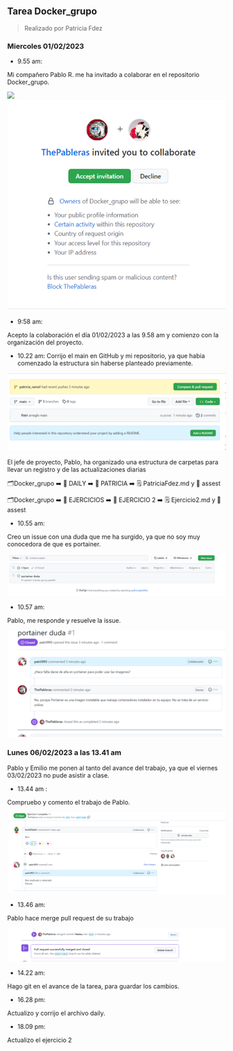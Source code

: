 ## Tarea Docker_grupo

> Realizado por Patricia Fdez

### Miercoles 01/02/2023

- 9.55 am:

Mi compañero Pablo R. me ha invitado a colaborar en el repositorio Docker_grupo.

![](assets/invitación_colaborador.png)
![](assets/colaborar.png)

- 9:58 am:
 
Acepto la colaboración el día 01/02/2023 a las 9.58 am  y comienzo con la organización del proyecto.

- 10.22 am:
Corrijo el main en GitHub y mi repositorio, ya que habia comenzado la estructura sin haberse planteado previamente.

![](assets/arreglo_main.png)

El jefe de proyecto, Pablo, ha organizado una estructura de carpetas para llevar un registro y de las actualizaciones diarias

:card_index_dividers:Docker_grupo :arrow_right: :open_file_folder: DAILY :arrow_right: :open_file_folder: PATRICIA :arrow_right: :spiral_notepad: PatriciaFdez.md y :open_file_folder: assest

:card_index_dividers:Docker_grupo :arrow_right: :open_file_folder: EJERCICIOS :arrow_right: :open_file_folder: EJERCICIO 2 :arrow_right: :spiral_notepad: Ejercicio2.md y :open_file_folder: assest

- 10.55 am:

Creo un issue con una duda que me ha surgido, ya que no soy muy conocedora de que es portainer.

![](assets/issue1.png)

- 10.57 am:

Pablo, me responde y resuelve la issue.

![](assets/issu1-respuesta.png)

### Lunes 06/02/2023 a las 13.41 am

Pablo y Emilio me ponen al tanto del avance del trabajo, ya que el viernes 03/02/2023 no pude asistir a clase.

- 13.44 am : 

Compruebo y comento el trabajo de Pablo.

![](assets/commentPablo1.png)

- 13.46 am: 

Pablo hace merge pull request de su trabajo

![](assets/mergePablo1.png)

- 14.22 am:

Hago git en el avance de la tarea, para guardar los cambios.

- 16.28 pm: 

Actualizo y corrijo el archivo daily.

- 18.09 pm:

Actualizo el ejercicio 2